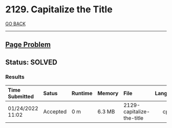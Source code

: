 # 2129. Capitalize the Title

[GO BACK](../README.md)

___

## [Page Problem](https://leetcode.com/problems/capitalize-the-title/)

## Status: SOLVED

### Results

| Time Submitted   | Satus    | Runtime | Memory | File                      | Language |
| :--------------- | :------- | :------ | :----- | :------------------------ | :------: |
| 01/24/2022 11:02 | Accepted | 0 m     | 6.3 MB | 2129-capitalize-the-title |   cpp    |
